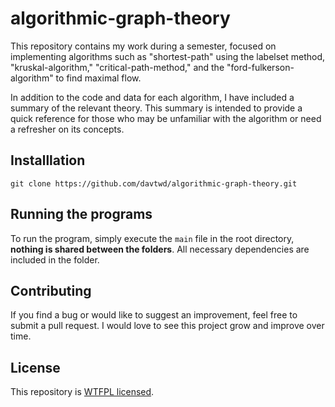# algorithmic-graph-theory

 This repository contains my work during a semester, focused on implementing algorithms such as "shortest-path" using the labelset method, "kruskal-algorithm," "critical-path-method," and the "ford-fulkerson-algorithm" to find maximal flow. 

 In addition to the code and data for each algorithm, I have included a summary of the relevant theory. This summary is intended to provide a quick reference for those who may be unfamiliar with the algorithm or need a refresher on its concepts.

## Installlation

```
git clone https://github.com/davtwd/algorithmic-graph-theory.git
```

## Running the programs

To run the program, simply execute the `main` file in the root directory, **nothing is shared between the folders**. All necessary dependencies are included in the folder.

## Contributing

If you find a bug or would like to suggest an improvement, feel free to submit a pull request. I would love to see this project grow and improve over time.


## License

This repository is [WTFPL licensed](./LICENSE).